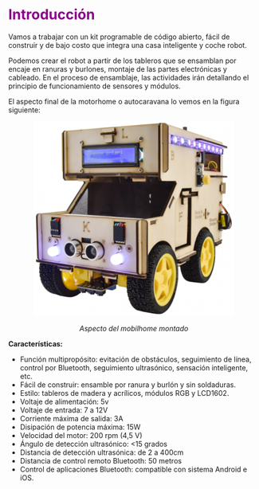 # <FONT COLOR=#8B008B>Introducción</font>
Vamos a trabajar con un kit programable de código abierto, fácil de construir y de bajo costo que integra una casa inteligente y coche robot.

Podemos crear el robot a partir de los tableros que se ensamblan por encaje en ranuras y burlones, montaje de las partes electrónicas y cableado. En el proceso de ensamblaje, las actividades irán detallando el principio de funcionamiento de sensores y módulos.

El aspecto final de la motorhome o autocaravana lo vemos en la figura siguiente:

<center>

![Aspecto del mobilhome montado](./img/index/Aspecto.png)

*Aspecto del mobilhome montado*

</center>

**Características:**

* Función multipropósito: evitación de obstáculos, seguimiento de línea, control por Bluetooth, seguimiento ultrasónico, sensación inteligente, etc.
* Fácil de construir: ensamble por ranura y burlón y sin soldaduras.
* Estilo: tableros de madera y acrílicos, módulos RGB y LCD1602.
* Voltaje de alimentación: 5v
* Voltaje de entrada: 7 a 12V
* Corriente máxima de salida: 3A
* Disipación de potencia máxima: 15W
* Velocidad del motor: 200 rpm (4,5 V)
* Ángulo de detección ultrasónico: <15 grados
* Distancia de detección ultrasónica: de 2 a 400cm
* Distancia de control remoto Bluetooth: 50 metros
* Control de aplicaciones Bluetooth: compatible con sistema Android e iOS.
